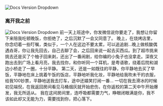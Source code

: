 
![Docs Version Dropdown](/img/tutorial/first.png)

### 离开我之前
![Docs Version Dropdown](/img/printing/diannao.jpg)
前一天上班途中，你发微信说你要走了，我想让你留下来陪我吃顿晚饭，你拒绝了，之后沉默了一会又同意了。
晚上，在烧烤店里，你念叨着一些叮嘱，类似于，一个人在这边不要太累，可以追追剧...晚上做核酸偶遇垚哥，你让我先回去，自己去聊了会，之后回来说一起去买西瓜。到了超市挑来挑去还是买了个柚子回来剥，还出了一番闹剧，给你编的小兔子也没拿走。深夜又跑出去到广场上看月亮，我去找你，和你听同一个耳机，是粤语歌，绕着后院和湖边小桥走了一圈，十分平静。
第二天，还是一如既往的平静，你平静地去买了早饭，平静地在床上挑着午饭的饭店，平静地听我化妆，平静地给我吹未干的衣服，给我100钞票，平静地送我去打车，途中还嬉笑打闹一番...
一切在我去滑冰的时候初见端倪，在我返回房间看见马桶烟灰就开始悲伤，在你返校的第二天中午开始爆发，我无所适从。
我在这间房间里，连呼吸都需要力气，睁眼闭眼满是你，我不该如此却又无能为力，需要找到你，把心落下。
